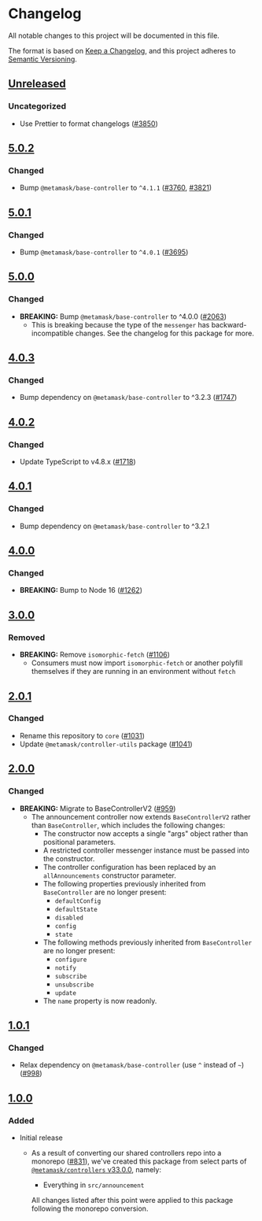 # Changelog

All notable changes to this project will be documented in this file.

The format is based on [Keep a Changelog](https://keepachangelog.com/en/1.0.0/),
and this project adheres to [Semantic Versioning](https://semver.org/spec/v2.0.0.html).

## [Unreleased]

### Uncategorized

- Use Prettier to format changelogs ([#3850](https://github.com/MetaMask/controllers/pull/3850))

## [5.0.2]

### Changed

- Bump `@metamask/base-controller` to `^4.1.1` ([#3760](https://github.com/MetaMask/core/pull/3760), [#3821](https://github.com/MetaMask/core/pull/3821))

## [5.0.1]

### Changed

- Bump `@metamask/base-controller` to `^4.0.1` ([#3695](https://github.com/MetaMask/core/pull/3695))

## [5.0.0]

### Changed

- **BREAKING:** Bump `@metamask/base-controller` to ^4.0.0 ([#2063](https://github.com/MetaMask/core/pull/2063))
  - This is breaking because the type of the `messenger` has backward-incompatible changes. See the changelog for this package for more.

## [4.0.3]

### Changed

- Bump dependency on `@metamask/base-controller` to ^3.2.3 ([#1747](https://github.com/MetaMask/core/pull/1747))

## [4.0.2]

### Changed

- Update TypeScript to v4.8.x ([#1718](https://github.com/MetaMask/core/pull/1718))

## [4.0.1]

### Changed

- Bump dependency on `@metamask/base-controller` to ^3.2.1

## [4.0.0]

### Changed

- **BREAKING:** Bump to Node 16 ([#1262](https://github.com/MetaMask/core/pull/1262))

## [3.0.0]

### Removed

- **BREAKING:** Remove `isomorphic-fetch` ([#1106](https://github.com/MetaMask/controllers/pull/1106))
  - Consumers must now import `isomorphic-fetch` or another polyfill themselves if they are running in an environment without `fetch`

## [2.0.1]

### Changed

- Rename this repository to `core` ([#1031](https://github.com/MetaMask/controllers/pull/1031))
- Update `@metamask/controller-utils` package ([#1041](https://github.com/MetaMask/controllers/pull/1041))

## [2.0.0]

### Changed

- **BREAKING:** Migrate to BaseControllerV2 ([#959](https://github.com/MetaMask/controllers/pull/959))
  - The announcement controller now extends `BaseControllerV2` rather than `BaseController`, which includes the following changes:
    - The constructor now accepts a single "args" object rather than positional parameters.
    - A restricted controller messenger instance must be passed into the constructor.
    - The controller configuration has been replaced by an `allAnnouncements` constructor parameter.
    - The following properties previously inherited from `BaseController` are no longer present:
      - `defaultConfig`
      - `defaultState`
      - `disabled`
      - `config`
      - `state`
    - The following methods previously inherited from `BaseController` are no longer present:
      - `configure`
      - `notify`
      - `subscribe`
      - `unsubscribe`
      - `update`
    - The `name` property is now readonly.

## [1.0.1]

### Changed

- Relax dependency on `@metamask/base-controller` (use `^` instead of `~`) ([#998](https://github.com/MetaMask/core/pull/998))

## [1.0.0]

### Added

- Initial release

  - As a result of converting our shared controllers repo into a monorepo ([#831](https://github.com/MetaMask/core/pull/831)), we've created this package from select parts of [`@metamask/controllers` v33.0.0](https://github.com/MetaMask/core/tree/v33.0.0), namely:

    - Everything in `src/announcement`

    All changes listed after this point were applied to this package following the monorepo conversion.

[Unreleased]: https://github.com/MetaMask/controllers/compare/@metamask/announcement-controller@5.0.2...HEAD
[5.0.2]: https://github.com/MetaMask/controllers/compare/@metamask/announcement-controller@5.0.1...@metamask/announcement-controller@5.0.2
[5.0.1]: https://github.com/MetaMask/controllers/compare/@metamask/announcement-controller@5.0.0...@metamask/announcement-controller@5.0.1
[5.0.0]: https://github.com/MetaMask/controllers/compare/@metamask/announcement-controller@4.0.3...@metamask/announcement-controller@5.0.0
[4.0.3]: https://github.com/MetaMask/controllers/compare/@metamask/announcement-controller@4.0.2...@metamask/announcement-controller@4.0.3
[4.0.2]: https://github.com/MetaMask/controllers/compare/@metamask/announcement-controller@4.0.1...@metamask/announcement-controller@4.0.2
[4.0.1]: https://github.com/MetaMask/controllers/compare/@metamask/announcement-controller@4.0.0...@metamask/announcement-controller@4.0.1
[4.0.0]: https://github.com/MetaMask/controllers/compare/@metamask/announcement-controller@3.0.0...@metamask/announcement-controller@4.0.0
[3.0.0]: https://github.com/MetaMask/controllers/compare/@metamask/announcement-controller@2.0.1...@metamask/announcement-controller@3.0.0
[2.0.1]: https://github.com/MetaMask/controllers/compare/@metamask/announcement-controller@2.0.0...@metamask/announcement-controller@2.0.1
[2.0.0]: https://github.com/MetaMask/controllers/compare/@metamask/announcement-controller@1.0.1...@metamask/announcement-controller@2.0.0
[1.0.1]: https://github.com/MetaMask/controllers/compare/@metamask/announcement-controller@1.0.0...@metamask/announcement-controller@1.0.1
[1.0.0]: https://github.com/MetaMask/controllers/releases/tag/@metamask/announcement-controller@1.0.0
